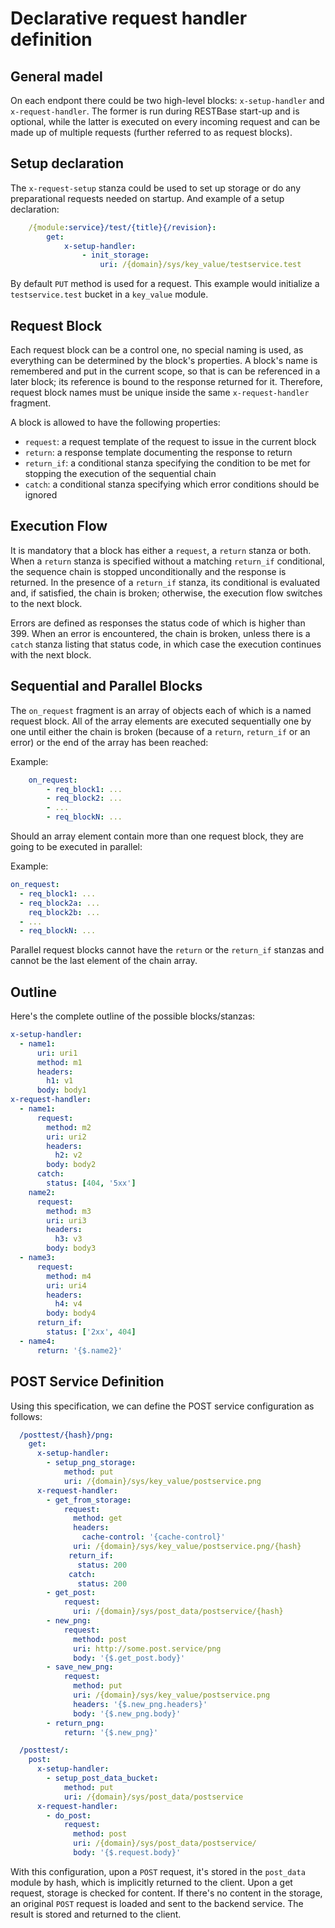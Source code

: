 # Declarative request handler definition

## General madel
On each endpont there could be two high-level blocks: `x-setup-handler` and `x-request-handler`. 
The former is run during RESTBase start-up and is optional, while the latter is executed on every 
incoming request and can be made up of multiple requests (further referred to as request blocks).

## Setup declaration
The `x-request-setup` stanza could be used to set up storage or do any preparational requests needed on startup.
And example of a setup declaration:

```yaml
    /{module:service}/test/{title}{/revision}:
        get:
            x-setup-handler:
                - init_storage:
                    uri: /{domain}/sys/key_value/testservice.test            
```

By default `PUT` method is used for a request. This example would initialize a `testservice.test` bucket in a 
`key_value` module.

## Request Block

Each request block can be a control one, no special naming is used, as everything can be determined by the block's 
properties. A block's name is remembered and put in the current scope, so that is can be referenced in a later block; 
its reference is bound to the response returned for it. Therefore, request block names must be unique inside the same 
`x-request-handler` fragment.

A block is allowed to have the following properties:
- `request`: a request template of the request to issue in the current block
- `return`: a response template documenting the response to return
- `return_if`: a conditional stanza specifying the condition to be met for stopping the execution of the sequential chain
- `catch`: a conditional stanza specifying which error conditions should be ignored

## Execution Flow
It is mandatory that a block has either a `request`, a `return` stanza or both. When a `return` stanza is specified 
without a matching `return_if` conditional, the sequence chain is stopped unconditionally and the response is returned. 
In the presence of a `return_if` stanza, its conditional is evaluated and, if satisfied, the chain is broken; 
otherwise, the execution flow switches to the next block.

Errors are defined as responses the status code of which is higher than 399. When an error is encountered, 
the chain is broken, unless there is a `catch` stanza listing that status code, in which case the execution 
continues with the next block.

## Sequential and Parallel Blocks
The `on_request` fragment is an array of objects each of which is a named request block. 
All of the array elements are executed sequentially one by one until either the chain is broken 
(because of a `return`, `return_if` or an error) or the end of the array has been reached:

Example: 
```yaml
    on_request:
        - req_block1: ...
        - req_block2: ...
        - ...
        - req_blockN: ...
```
        
Should an array element contain more than one request block, they are going to be executed in parallel:

Example:
```yaml
on_request:
  - req_block1: ...
  - req_block2a: ...
    req_block2b: ...
  - ...
  - req_blockN: ...
```
  
Parallel request blocks cannot have the `return` or the `return_if` stanzas and cannot be the last element of 
the chain array.

## Outline
Here's the complete outline of the possible blocks/stanzas:

```yaml
x-setup-handler:
  - name1:
      uri: uri1
      method: m1
      headers:
        h1: v1
      body: body1
x-request-handler:
  - name1:
      request:
        method: m2
        uri: uri2
        headers:
          h2: v2
        body: body2
      catch:
        status: [404, '5xx']
    name2:
      request:
        method: m3
        uri: uri3
        headers:
          h3: v3
        body: body3
  - name3:
      request:
        method: m4
        uri: uri4
        headers:
          h4: v4
        body: body4
      return_if:
        status: ['2xx', 404]
  - name4:
      return: '{$.name2}'
```      
      
## POST Service Definition
Using this specification, we can define the POST service configuration as follows:

```yaml
  /posttest/{hash}/png:
    get:
      x-setup-handler:
        - setup_png_storage:
            method: put 
            uri: /{domain}/sys/key_value/postservice.png
      x-request-handler:
        - get_from_storage:
            request:
              method: get
              headers:
                cache-control: '{cache-control}'
              uri: /{domain}/sys/key_value/postservice.png/{hash}
             return_if:
               status: 200
             catch:
               status: 200
        - get_post:
            request:
              uri: /{domain}/sys/post_data/postservice/{hash}
        - new_png:
            request:
              method: post
              uri: http://some.post.service/png
              body: '{$.get_post.body}'
        - save_new_png:
            request:
              method: put
              uri: /{domain}/sys/key_value/postservice.png
              headers: '{$.new_png.headers}'
              body: '{$.new_png.body}'
        - return_png:
            return: '{$.new_png}'

  /posttest/:
    post:
      x-setup-handler:
        - setup_post_data_bucket:
            method: put
            uri: /{domain}/sys/post_data/postservice
      x-request-handler:
        - do_post:
            request:
              method: post
              uri: /{domain}/sys/post_data/postservice/
              body: '{$.request.body}'
```                      

With this configuration, upon a `POST` request, it's stored in the `post_data` module by hash, which is implicitly returned
to the client. Upon a get request, storage is checked for content. If there's no content in the storage, an original `POST`
request is loaded and sent to the backend service. The result is stored and returned to the client.